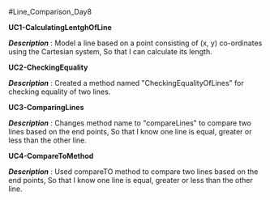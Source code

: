 #Line_Comparison_Day8

**UC1-CalculatingLentghOfLine**

_**Description**_ : Model a line based on a point consisting of (x, y) co-ordinates using the Cartesian system, So that I can calculate its length.

**UC2-CheckingEquality**

_**Description**_ : Created a method named "CheckingEqualityOfLines" for checking equality of two lines.

**UC3-ComparingLines**

_**Description**_ : Changes method name to "compareLines" to compare two lines based on the end points, So that I know one line is equal, greater or less than the other line.

**UC4-CompareToMethod**

_**Description**_ : Used compareTO method to compare two lines based on the end points, So that I know one line is equal, greater or less than the other line.
